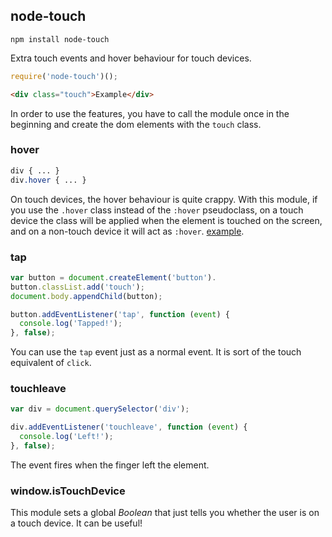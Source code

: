 ## node-touch

``` batch
npm install node-touch
```

Extra touch events and hover behaviour for touch devices.

``` js
require('node-touch')();
```
``` html
<div class="touch">Example</div>
```

In order to use the features, you have to call the module once in the beginning and create the dom elements with the `touch` class.

### hover
``` css
div { ... }
div.hover { ... }
```
On touch devices, the hover behaviour is quite crappy. With this module, if you use the `.hover` class instead of the `:hover` pseudoclass, on a touch device the class will be applied when the element is touched on the screen, and on a non-touch device it will act as `:hover`. [example](http://felix.lovassy.hu/projects/gellert/touch/).

### tap
``` js
var button = document.createElement('button').
button.classList.add('touch');
document.body.appendChild(button);

button.addEventListener('tap', function (event) {
  console.log('Tapped!');
}, false);
```
You can use the `tap` event just as a normal event. It is sort of the touch equivalent of `click`.

### touchleave
``` js
var div = document.querySelector('div');

div.addEventListener('touchleave', function (event) {
  console.log('Left!');
}, false);
```
The event fires when the finger left the element.

### window.isTouchDevice
This module sets a global _Boolean_ that just tells you whether the user is on a touch device. It can be useful!